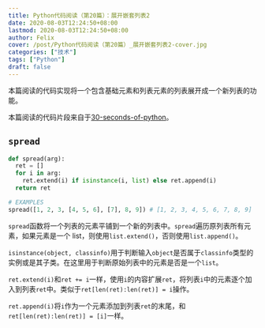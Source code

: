 ```yaml
---
title: Python代码阅读（第20篇）：展开嵌套列表2
date: 2020-08-03T12:24:50+08:00
lastmod: 2020-08-03T12:24:50+08:00
author: Felix
cover: /post/Python代码阅读（第20篇）_展开嵌套列表2-cover.jpg
categories: ["技术"]
tags: ["Python"]
draft: false
---
```


本篇阅读的代码实现将一个包含基础元素和列表元素的列表展开成一个新列表的功能。

本篇阅读的代码片段来自于[30-seconds-of-python](https://github.com/30-seconds/30-seconds-of-python)。

<!--more-->

## `spread`

```python
def spread(arg):
  ret = []
  for i in arg:
    ret.extend(i) if isinstance(i, list) else ret.append(i)
  return ret

# EXAMPLES
spread([1, 2, 3, [4, 5, 6], [7], 8, 9]) # [1, 2, 3, 4, 5, 6, 7, 8, 9]
```

`spread`函数将一个列表的元素平铺到一个新的列表中。`spread`遍历原列表所有元素，如果元素是一个 list，则使用`list.extend()`，否则使用`list.append()`。

`isinstance(object, classinfo)`用于判断输入`object`是否属于`classinfo`类型的实例或是其子类。在这里用于判断原始列表中的元素是否是一个`list`。

`ret.extend(i)`和`ret += i`一样，使用`i`的内容扩展`ret`，将列表`i`中的元素逐个加入到列表`ret`中。类似于`ret[len(ret):len(ret)] = i`操作。

`ret.append(i)`将`i`作为一个元素添加到列表`ret`的末尾，和`ret[len(ret):len(ret)] = [i]`一样。
